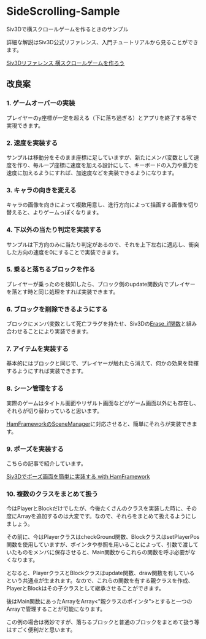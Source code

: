 # SideScrolling-Sample
Siv3Dで横スクロールゲームを作るときのサンプル

詳細な解説はSiv3D公式リファレンス、入門チュートリアルから見ることができます。

[Siv3Dリファレンス 横スクロールゲームを作ろう](https://github.com/Siv3D/Reference-JP/wiki/%E6%A8%AA%E3%82%B9%E3%82%AF%E3%83%AD%E3%83%BC%E3%83%AB%E3%82%B2%E3%83%BC%E3%83%A0%E3%82%92%E4%BD%9C%E3%82%8D%E3%81%86)

## 改良案
### 1. ゲームオーバーの実装
プレイヤーのy座標が一定を超える（下に落ち過ぎる）とアプリを終了する等で実現できます。

### 2. 速度を実装する
サンプルは移動分をそのまま座標に足していますが、新たにメンバ変数として速度を作り、毎ループ座標に速度を加える設計にして、キーボードの入力や重力を速度に加えるようにすれば、加速度などを実装できるようになります。

### 3. キャラの向きを変える
キャラの画像を向きによって複数用意し、進行方向によって描画する画像を切り替えると、よりゲームっぽくなります。

### 4. 下以外の当たり判定を実装する
サンプルは下方向のみに当たり判定があるので、それを上下左右に適応し、衝突した方向の速度を0にすることで実装できます。

### 5. 乗ると落ちるブロックを作る
プレイヤーが乗ったのを検知したら、ブロック側のupdate関数内でプレイヤーを落とす時と同じ処理をすれば実装できます。

### 6. ブロックを削除できるようにする
ブロックにメンバ変数として死亡フラグを持たせ、Siv3Dの[Erase_if関数](https://github.com/Reputeless/Siv3D-Reference/blob/master/Programming%20Guide/Headers/Siv3D/Utility.hpp)と組み合わせることにより実装できます。

### 7. アイテムを実装する
基本的にはブロックと同じで、プレイヤーが触れたら消えて、何かの効果を発揮するようにすれば実装できます。

### 8. シーン管理をする
実際のゲームはタイトル画面やリザルト画面などがゲーム画面以外にも存在し、それらが切り替わっていると思います。

[HamFrameworkのSceneManager](http://play-siv3d.hateblo.jp/entry/ref/scenemanager)に対応させると、簡単にそれらが実装できます。

### 9. ポーズを実装する
こちらの記事で紹介しています。

[Siv3Dでポーズ画面を簡単に実装する with HamFramework](http://chungames.hateblo.jp/entry/2015/04/01/001347)

### 10. 複数のクラスをまとめて扱う
今はPlayerとBlockだけでしたが、今後たくさんのクラスを実装した時に、その度にArrayを追加するのは大変です。なので、それらをまとめて扱えるようにしましょう。

その前に、今はPlayerクラスはcheckGround関数、BlockクラスはsetPlayerPos関数を使用していますが、ポインタや参照を用いることによって、引数で渡していたものをメンバに保存させると、Main関数からこれらの関数を呼ぶ必要がなくなります。

となると、PlayerクラスとBlockクラスはupdate関数、draw関数を有しているという共通点が生まれます。なので、これらの関数を有する親クラスを作成、PlayerとBlockはその子クラスとして継承させることができます。

後はMain関数にあったArrayをArray<"親クラスのポインタ">とすると一つのArrayで管理することが可能になります。

この例の場合は微妙ですが、落ちるブロックと普通のブロックをまとめて扱う等はすごく便利だと思います。
